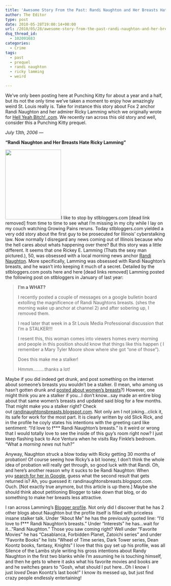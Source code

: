 ```yaml
---
title: 'Awesome Story From the Past: Randi Naughton and Her Breasts Hate Ricky Lamming'
author: The Editor
type: post
date: 2010-05-28T19:00:14+00:00
url: /2010/05/28/awesome-story-from-the-past-randi-naughton-and-her-breasts-hate-ricky-lamming/
dsq_thread_id:
  - 102091683
categories:
  - Crime
tags:
  - past
  - prequel
  - randi naughton
  - ricky lamming
  - weird

---
```

We&#8217;ve only been posting here at Punching Kitty for about a year and a half, but its not the only time we&#8217;ve taken a moment to enjoy how amazingly weird St. Louis really is. Take for instance this story about Fox 2 anchor Randi Naughton and her admirer Ricky Lamming which we originally wrote for <a href="http://hellyeahbitch.com/2006/07/13/889/" target="_blank">Hell Yeah Bitch! .com</a>. We recently ran across this old story and well, consider this a Punching Kitty prequel.

_July 13th, 2006 &#8212;_

**&#8220;Randi Naughton and Her Breasts Hate Ricky Lamming&#8221;**

<a rel="attachment wp-att-4746" href="http://punchingkitty.com/2010/05/28/awesome-story-from-the-past-randi-naughton-and-her-breasts-hate-ricky-lamming/naughton_stalker/"><img class="alignright size-full wp-image-4746" title="naughton_stalker" src="http://media.punchingkitty.com/wordpress/2010/05/naughton_stalker.gif?filter=full" alt="" width="175" height="219" /></a>I like to stop by stlbloggers.com [dead link removed] from time to time to see what I’m missing in my city while I lay on my couch watching Growing Pains reruns. Today stlbloggers.com yielded a very odd story about the first guy to be prosecuted for Illinois’ cyberstalking law. Now normally I disregard any news coming out of Illinois because who the hell cares about whats happening over there? But this story was a little different. It seems that one Rickey E. Lamming (Thats the sexy man pictured.), 50, was obsessed with a local morning news anchor <a href="http://www.fox2now.com/about/station/newsteam/ktvi-randinaughton-826000,0,4749897.story" target="_blank">Randi Naughton</a>. More specifically, Lamming was obsessed with Randi Naughton’s breasts, and he wasn’t into keeping it much of a secret. Detailed by the stlbloggers.com posts here and here [dead links removed] Lamming posted the following post on stlbloggers in January of last year:

> **I’m a WHAT?**
> 
> I recently posted a couple of messages on a google bulletin board extolling the magnificence of Randi Naughtons breasts. (shes the morning wake up anchor at channel 2) and after sobering up, I removed them.
> 
> I read later that week in a St Louis Media Professional discussion that I’m a STALKER!!!
> 
> I resent this, this woman comes into viewers homes every morning and people in this position should know that things like this happen ( I remember a Mary Tyler Moore show where she got “one of those”).
> 
> Does this make me a stalker!
> 
> Hmmm………thanks a lot!

Maybe if you did indeed get drunk, and post something on the internet about someone’s breasts you wouldn’t be a stalker. (I mean, who among us hasn’t gotten drunk and [posted about women’s breasts][1]?) However, one might think you are a stalker if you…I don’t know…say made an entire blog about that same women’s breasts and updated said blog for a few months. That might make you a stalker right? Check out [randinaughtonsbreasts.blogspot.com][2]. Not only am I not joking…click it, its safe for work for the most part. It is clearly written by old Slick Rick, and in the profile he coyly states his intentions with the greeting card like sentiment: “I’d love to f\*** Randi Naughton’s breasts.” Is it weird or wrong that I would totally love to see the inside of this guy’s room right now? I just keep flashing back to Ace Ventura when he visits Ray Finkle’s bedroom. “What a _morning news_ nut huh?”

Anyway, Naughton struck a blow today with Ricky getting 30 months of probation! Of course seeing how Ricky’s a bit looney, I don’t think the whole idea of probation will really get through, so good luck with that Randi. Oh, and here’s another reason why it sucks to be Randi Naughton: When you [search for her in Google][3], guess what the second result that gets returned is? Ah, you guessed it: randinaughtonsbreasts.blogspot.com. Ouch. [Not exactly true anymore, but this article is up there.] Maybe she should think about petitioning Blogger to take down that blog, or do something to make her breasts less attractive.

I ran across Lamming’s [Blogger profile][4]. Not only did I discover that he has 2 other blogs about Naughton but the profile itself is filled with priceless insane stalker talk. Under “About Me” he has the previously quoted line: “I’d love to f\*** Randi Naughton’s breasts.” Under “Interests” he has…wait for it…”Randi Naughton.” Those you saw coming right? Well under “Favorite Movies” he has “Casablanca, Forbidden Planet, Zatoichi series” and under “Favorite Books” he lists “Wheel of Time series, Dark Tower series, Dean Koontz books, fantasy, Knights” I love that this guy set up his profile, was all Silence of the Lambs style writing his gross intentions about Randy Naughton in the first two blanks while I’m assuming he is touching himself, and then he gets to where it asks what his favorite movies and books are and he switches gears to “Gosh, what should I put here…Oh I know I just _loved_ Dean Koontz’s last book!” I know its messed up, but just find crazy people endlessly entertaining!

 [1]: http://hellyeahbitch.com/2006/05/12/838/
 [2]: http://randinaughtonsbreasts.blogspot.com/
 [3]: http://www.google.com/search?q=randi+naughton
 [4]: http://www.blogger.com/profile/5999649